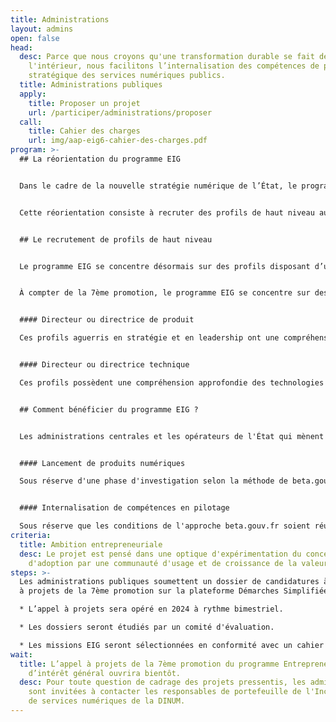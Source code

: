 ```yaml
---
title: Administrations
layout: admins
open: false
head:
  desc: Parce que nous croyons qu'une transformation durable se fait de
    l'intérieur, nous facilitons l’internalisation des compétences de pilotage
    stratégique des services numériques publics.
  title: Administrations publiques
  apply:
    title: Proposer un projet
    url: /participer/administrations/proposer
  call:
    title: Cahier des charges
    url: img/aap-eig6-cahier-des-charges.pdf
program: >-
  ## La réorientation du programme EIG


  Dans le cadre de la nouvelle stratégie numérique de l’État, le programme Entrepreneur(e)s d'intérêt général (EIG) est réorienté pour mieux s'inscrire dans la feuille de route de la Direction interministérielle du numérique (DINUM) et notamment répondre aux enjeux de réinternalisation du pilotage de services numériques.


  Cette réorientation consiste à recruter des profils de haut niveau au service des politiques prioritaires du gouvernement. En 2024, des postes seront ouverts pour recruter jusqu’à 30 EIG, en contrat de projet à la DINUM, pour les projeter en mission au sein des administrations partenaires sur des fonctions de pilotage de projets numériques.


  ## Le recrutement de profils de haut niveau


  Le programme EIG se concentre désormais sur des profils disposant d’une solide expérience entrepreneuriale, avec des compétences de haut niveau en pilotage de services numériques :


  À compter de la 7ème promotion, le programme EIG se concentre sur des profils disposant d’une solide expérience entrepreneuriale, avec des compétences de haut niveau en pilotage de services numériques.


  #### Directeur ou directrice de produit

  Ces profils aguerris en stratégie et en leadership ont une compréhension holistique du lancement de services numériques (financement, marketing, ressources humaines, etc.). Leur expérience entrepreneuriale a développé leur capacité à naviguer en évolution rapide et de pivoter selon les besoins.


  #### Directeur ou directrice technique

  Ces profils possèdent une compréhension approfondie des technologies et de leurs enjeux (souveraineté, sécurité, accessibilité, etc.). Leur expérience de direction d'équipes techniques orientées produit leur permet de résoudre des problèmes complexes et de suivre des indicateurs de performance.


  ## Comment bénéficier du programme EIG ?


  Les administrations centrales et les opérateurs de l'État qui mènent des projets numériques au service de politiques publiques prioritaires peuvent solliciter une mission EIG.


  #### Lancement de produits numériques

  Sous réserve d'une phase d'investigation selon la méthode de beta.gouv.fr, qui qualifie le problème, valide le besoin et esquisse une stratégie.


  #### Internalisation de compétences en pilotage

  Sous réserve que les conditions de l'approche beta.gouv.fr soient réunies (ouverture des codes sources, pilotage par l'impact, transparence des résultats, etc.).
criteria:
  title: Ambition entrepreneuriale
  desc: Le projet est pensé dans une optique d'expérimentation du concept,
    d'adoption par une communauté d'usage et de croissance de la valeur.
steps: >-
  Les administrations publiques soumettent un dossier de candidatures à l'appel
  à projets de la 7ème promotion sur la plateforme Démarches Simplifiées : 

  * L’appel à projets sera opéré en 2024 à rythme bimestriel.

  * Les dossiers seront étudiés par un comité d'évaluation.

  * Les missions EIG seront sélectionnées en conformité avec un cahier des charges explicitant les modalités.
wait:
  title: L’appel à projets de la 7ème promotion du programme Entrepreneur(e)s
    d’intérêt général ouvrira bientôt.
  desc: Pour toute question de cadrage des projets pressentis, les administrations
    sont invitées à contacter les responsables de portefeuille de l'Incubateur
    de services numériques de la DINUM.
---
```

